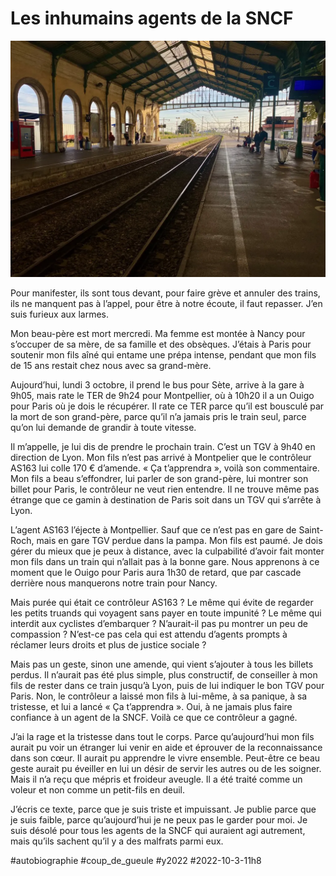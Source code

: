 # Les inhumains agents de la SNCF

![Gare de Sète](_i/IMG_9361.webp)

Pour manifester, ils sont tous devant, pour faire grève et annuler des trains, ils ne manquent pas à l’appel, pour être à notre écoute, il faut repasser. J’en suis furieux aux larmes.

Mon beau-père est mort mercredi. Ma femme est montée à Nancy pour s’occuper de sa mère, de sa famille et des obsèques. J’étais à Paris pour soutenir mon fils aîné qui entame une prépa intense, pendant que mon fils de 15 ans restait chez nous avec sa grand-mère.

Aujourd’hui, lundi 3 octobre, il prend le bus pour Sète, arrive à la gare à 9h05, mais rate le TER de 9h24 pour Montpellier, où à 10h20 il a un Ouigo pour Paris où je dois le récupérer. Il rate ce TER parce qu’il est bousculé par la mort de son grand-père, parce qu’il n’a jamais pris le train seul, parce qu’on lui demande de grandir à toute vitesse.

Il m’appelle, je lui dis de prendre le prochain train. C’est un TGV à 9h40 en direction de Lyon. Mon fils n’est pas arrivé à Montpelier que le contrôleur AS163 lui colle 170 € d’amende. « Ça t’apprendra », voilà son commentaire. Mon fils a beau s’effondrer, lui parler de son grand-père, lui montrer son billet pour Paris, le contrôleur ne veut rien entendre. Il ne trouve même pas étrange que ce gamin à destination de Paris soit dans un TGV qui s’arrête à Lyon.

L’agent AS163 l’éjecte à Montpellier. Sauf que ce n’est pas en gare de Saint-Roch, mais en gare TGV perdue dans la pampa. Mon fils est paumé. Je dois gérer du mieux que je peux à distance, avec la culpabilité d’avoir fait monter mon fils dans un train qui n’allait pas à la bonne gare. Nous apprenons à ce moment que le Ouigo pour Paris aura 1h30 de retard, que par cascade derrière nous manquerons notre train pour Nancy.

Mais purée qui était ce contrôleur AS163 ? Le même qui évite de regarder les petits truands qui voyagent sans payer en toute impunité ? Le même qui interdit aux cyclistes d’embarquer ? N’aurait-il pas pu montrer un peu de compassion ? N’est-ce pas cela qui est attendu d’agents prompts à réclamer leurs droits et plus de justice sociale ?

Mais pas un geste, sinon une amende, qui vient s’ajouter à tous les billets perdus. Il n’aurait pas été plus simple, plus constructif, de conseiller à mon fils de rester dans ce train jusqu’à Lyon, puis de lui indiquer le bon TGV pour Paris. Non, le contrôleur a laissé mon fils à lui-même, à sa panique, à sa tristesse, et lui a lancé « Ça t’apprendra ». Oui, à ne jamais plus faire confiance à un agent de la SNCF. Voilà ce que ce contrôleur a gagné.

J’ai la rage et la tristesse dans tout le corps. Parce qu’aujourd’hui mon fils aurait pu voir un étranger lui venir en aide et éprouver de la reconnaissance dans son cœur. Il aurait pu apprendre le vivre ensemble. Peut-être ce beau geste aurait pu éveiller en lui un désir de servir les autres ou de les soigner. Mais il n’a reçu que mépris et froideur aveugle. Il a été traité comme un voleur et non comme un petit-fils en deuil.

J’écris ce texte, parce que je suis triste et impuissant. Je publie parce que je suis faible, parce qu’aujourd’hui je ne peux pas le garder pour moi. Je suis désolé pour tous les agents de la SNCF qui auraient agi autrement, mais qu’ils sachent qu’il y a des malfrats parmi eux.

#autobiographie #coup_de_gueule #y2022 #2022-10-3-11h8
